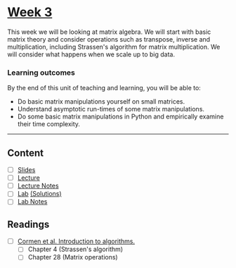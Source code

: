 # [Week 3](https://canvas.sussex.ac.uk/courses/31352/modules)
This week we will be looking at matrix algebra. We will start with basic matrix theory and consider operations such as transpose, inverse and multiplication, including Strassen's algorithm for matrix multiplication. We will consider what happens when we scale up to big data.

### Learning outcomes
By the end of this unit of teaching and learning, you will be able to:
- Do basic matrix manipulations yourself on small matrices.
- Understand asymptotic run-times of some matrix manipulations.
- Do some basic matrix manipulations in Python and empirically examine their time complexity.

--- 

## Content
- [ ] [Slides](https://canvas.sussex.ac.uk/courses/31352/files/5225799?module_item_id=1446269)
- [ ] [Lecture](https://sussex.cloud.panopto.eu/Panopto/Pages/Viewer.aspx?id=019fc45e-56b3-425a-94c4-b20400c5f617)
- [ ] [Lecture Notes]()
- [ ] [Lab](https://github.com/LukeBirkett/study-planner/blob/main/969G5_Algorithmic_Data_Science/week_3/week4%20lab.ipynb) [(Solutions)](https://github.com/LukeBirkett/study-planner/blob/main/969G5_Algorithmic_Data_Science/week_3/week4%20lab%20-%20solution.ipynb)
- [ ] [Lab Notes]()

## Readings
- [ ] [Cormen et al. Introduction to algorithms.](https://readinglists.sussex.ac.uk/leganto/nui/citation/20811099630002461?institute=44SUS_INST&auth=SAML)
  - [ ] Chapter 4 (Strassen's algorithm)
  - [ ] Chapter 28 (Matrix operations)
